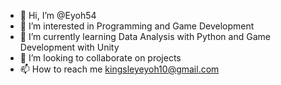 - 👋 Hi, I’m @Eyoh54
- 👀 I’m interested in Programming and Game Development
- 🌱 I’m currently learning Data Analysis with Python and Game Development with Unity
- 💞️ I’m looking to collaborate on projects 
- 📫 How to reach me kingsleyeyoh10@gmail.com

<!---
Eyoh54/Eyoh54 is a ✨ special ✨ repository because its `README.md` (this file) appears on your GitHub profile.
You can click the Preview link to take a look at your changes.
--->
